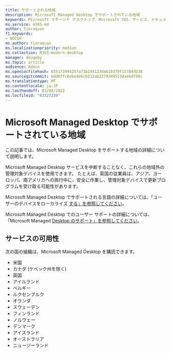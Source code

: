 ```yaml
---
title: サポートされる地域
description: Microsoft Managed Desktop でサポートされている地域
keywords: Microsoft マネージド デスクトップ、Microsoft 365、サービス、ドキュメント
ms.service: m365-md
author: tiaraquan
f1.keywords:
- NOCSH
ms.author: tiaraquan
ms.localizationpriority: medium
ms.collection: M365-modern-desktop
manager: dougeby
ms.topic: article
audience: Admin
ms.openlocfilehash: 65517399425fa71b2d4123da6103f9f15784db38
ms.sourcegitcommit: bdd6ffc6ebe4e6cb212ab22793d9513dae6d798c
ms.translationtype: MT
ms.contentlocale: ja-JP
ms.lasthandoff: 03/08/2022
ms.locfileid: "63327239"
---
```

# <a name="microsoft-managed-desktop-supported-regions"></a>Microsoft Managed Desktop でサポートされている地域

この記事では、Microsoft Managed Desktop をサポートする地域の詳細について説明します。

Microsoft Managed Desktop サービスを中断することなく、これらの地域外の管理対象デバイスを使用できます。 たとえば、英国の従業員は、アジア、ヨーロッパ、南アメリカへの旅行中に、安全に作業し、管理対象デバイスで更新プログラムを受け取る可能性があります。

Microsoft Managed Desktop でサポートされる言語の詳細については、「ユーザーのデバイスをローカライズ [する」を参照してください](../get-started/localization.md)。

Microsoft Managed Desktop でのユーザー サポートの詳細については、「Microsoft Managed [Desktop のサポート」を参照してください](support.md)。

## <a name="service-availability"></a>サービスの可用性

次の国の組織は、Microsoft Managed Desktop を購読できます。

- 米国
- カナダ (ケベック州を除く)
- 英国
- アイルランド
- ベルギー
- ルクセンブルク
- オランダ
- スウェーデン
- フィンランド
- ノルウェー
- デンマーク
- アイスランド
- オーストラリア
- ニュージーランド
